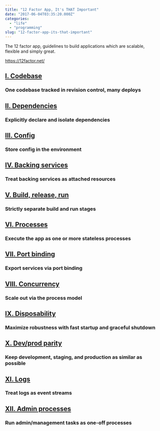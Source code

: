 ```yaml
---
title: "12 Factor App, It's THAT Important"
date: "2017-06-04T03:35:20.000Z"
categories: 
  - "life"
  - "programming"
slug: "12-factor-app-its-that-important"
---
```


The 12 factor app, guidelines to build applications which are scalable, flexible and simply great.

https://12factor.net/

## [I. Codebase](https://12factor.net/codebase)

### One codebase tracked in revision control, many deploys

## [II. Dependencies](https://12factor.net/dependencies)

### Explicitly declare and isolate dependencies

## [III. Config](https://12factor.net/config)

### Store config in the environment

## [IV. Backing services](https://12factor.net/backing-services)

### Treat backing services as attached resources

## [V. Build, release, run](https://12factor.net/build-release-run)

### Strictly separate build and run stages

## [VI. Processes](https://12factor.net/processes)

### Execute the app as one or more stateless processes

## [VII. Port binding](https://12factor.net/port-binding)

### Export services via port binding

## [VIII. Concurrency](https://12factor.net/concurrency)

### Scale out via the process model

## [IX. Disposability](https://12factor.net/disposability)

### Maximize robustness with fast startup and graceful shutdown

## [X. Dev/prod parity](https://12factor.net/dev-prod-parity)

### Keep development, staging, and production as similar as possible

## [XI. Logs](https://12factor.net/logs)

### Treat logs as event streams

## [XII. Admin processes](https://12factor.net/admin-processes)

### Run admin/management tasks as one-off processes
